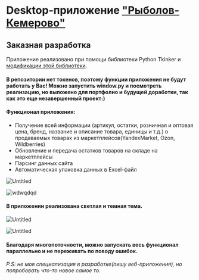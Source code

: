 Desktop-приложение ["Рыболов-Кемерово"](https://www.rybolov-kem.ru/)
======
Заказная разработка
------
Приложение реализовано при помощи библиотеки Python Tkinker и [модификации этой библиотеки](https://github.com/TomSchimansky/CustomTkinter).
#### В репозитории нет токенов, поэтому функции приложения не будут работать у Вас! Можно запустить window.py и посмотреть реализацию, но выложено для портфолио и будущей доработки, так как это еще незавершенный проект:)
#### Функционал приложения:
- Получение всей информации (артикул, остатки, розничная и оптовая цена, бренд, название и описание товара, единицы и т.д.) о продаваемых товарах из маркетплейсов(YandexMarket, Ozon, Wildberries)
- Обновление и передача остатков товаров на складе на маркетплейсы
- Парсинг данных сайта
- Автоматическая упаковка данных в Excel-файл


![Untitled](https://user-images.githubusercontent.com/80503802/185735632-1b9d757e-882d-4915-8904-312e7fed888f.png)

![wdwqdqd](https://user-images.githubusercontent.com/80503802/185735640-b782f1ad-fb91-411d-bb3a-d29dd407ccb2.png)

#### В приложении реализована светлая и темная тема.
![Untitled](https://user-images.githubusercontent.com/80503802/185735504-56f0424d-d077-4e10-9a6a-7fb74f4e15b0.png)


![Untitled](https://user-images.githubusercontent.com/80503802/185735537-5fc329a1-60aa-4f15-af82-22836c95e6bc.png)



#### Благодаря многопоточности, можно запускать весь функционал параллельно и не переживать по поводу ошибок.</br>

*P.S: не моя специализация в разработке(пишу веб-приложения), но попробовать что-то новое самое то.*
